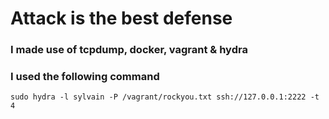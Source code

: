 # Attack is the best defense
### I made use of tcpdump, docker, vagrant & hydra
### I used the following command 
 ```sudo hydra -l sylvain -P /vagrant/rockyou.txt ssh://127.0.0.1:2222 -t 4```
